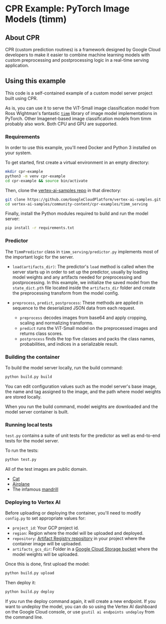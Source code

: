 # CPR Example: PyTorch Image Models (timm)

## About CPR

CPR (custom prediction routines) is a framework designed by Google Cloud developers to make it easier to combine machine learning models with custom preprocessing and postprocessing logic in a real-time serving application. 

## Using this example

This code is a self-contained example of a custom model server project built using CPR.

As is, you can use it to serve the ViT-Small image classification model from Ross Wightman's fantastic [`timm`](https://github.com/rwightman/pytorch-image-models) library of image model implementations in PyTorch. Other Imagenet-based image classification models from timm probably also work. Both CPU and GPU are supported.

### Requirements

In order to use this example, you'll need Docker and Python 3 installed on your system.

To get started, first create a virtual environment in an empty directory:
```sh
mkdir cpr-example
python3 -m venv cpr-example
cd cpr-example && source bin/activate
``` 

Then, clone the [vertex-ai-samples repo](https://github.com/GoogleCloudPlatform/vertex-ai-samples) in that directory:
```sh
git clone https://github.com/GoogleCloudPlatform/vertex-ai-samples.git
cd vertex-ai-samples/community-content/cpr-examples/timm_serving
```

Finally, install the Python modules required to build and run the model server:
```sh
pip install -r requirements.txt
```

### Predictor

The `TimmPredictor` class in `timm_serving/predictor.py` implements most of the important logic for the server.

- `load(artifacts_dir)`: The predictor's `load` method is called when the server starts up in order to set up the predictor, usually by loading model weights and any artifacts needed for preprocessing and postprocessing. In this example, we initialize the saved model from the `state_dict.pth` file located inside the `artifacts_dir` folder and create the preprocessing transform from the model config.

- `preprocess`, `predict`, `postprocess`: These methods are applied in sequence to the deserialized JSON data from each request. 
    - `preprocess` decodes images from base64 and apply cropping, scaling and normalizing transforms. 
    - `predict` runs the ViT-Small model on the preprocessed images and returns class scores.
    - `postprocess` finds the top five classes and packs the class names, probabilities, and indices in a serializable result.

### Building the container

To build the model server locally, run the build command:
```sh
python build.py build
```

You can edit configuration values such as the model server's base image, the name and tag assigned to the image, and the path where model weights are stored locally.

When you run the build command, model weights are downloaded and the model server container is built.

### Running local tests

`test.py` contains a suite of unit tests for the predictor as well as end-to-end tests for the model server. 

To run the tests:
```sh
python test.py
```

All of the test images are public domain.
- [Cat](https://commons.wikimedia.org/wiki/File:Stray_cat_on_wall.jpg)
- [Airplane](https://commons.wikimedia.org/wiki/File:Airplanes_jets.jpg)
- The infamous [mandrill](https://commons.wikimedia.org/wiki/File:Wikipedia-sipi-image-db-mandrill-4.2.03.png)

### Deploying to Vertex AI

Before uploading or deploying the container, you'll need to modify `config.py` to set appropriate values for: 
- `project_id`: Your GCP project id.
- `region`: Region where the model will be uploaded and deployed.
- `repository`: [Artifact Registry repository](https://cloud.google.com/artifact-registry/docs/repositories/create-repos) in your project where the container image will be uploaded. 
- `artifacts_gcs_dir`: Folder in a [Google Cloud Storage bucket](https://cloud.google.com/storage/docs/creating-buckets) where the model weights will be uploaded.

Once this is done, first upload the model:
```sh
python build.py upload
```

Then deploy it:
```sh
python build.py deploy
```

If you run the deploy command again, it will create a new endpoint. If you want to undeploy the model, you can do so using the Vertex AI dashboard on the Google Cloud console, or use `gsutil ai endpoints undeploy` from the command line.

